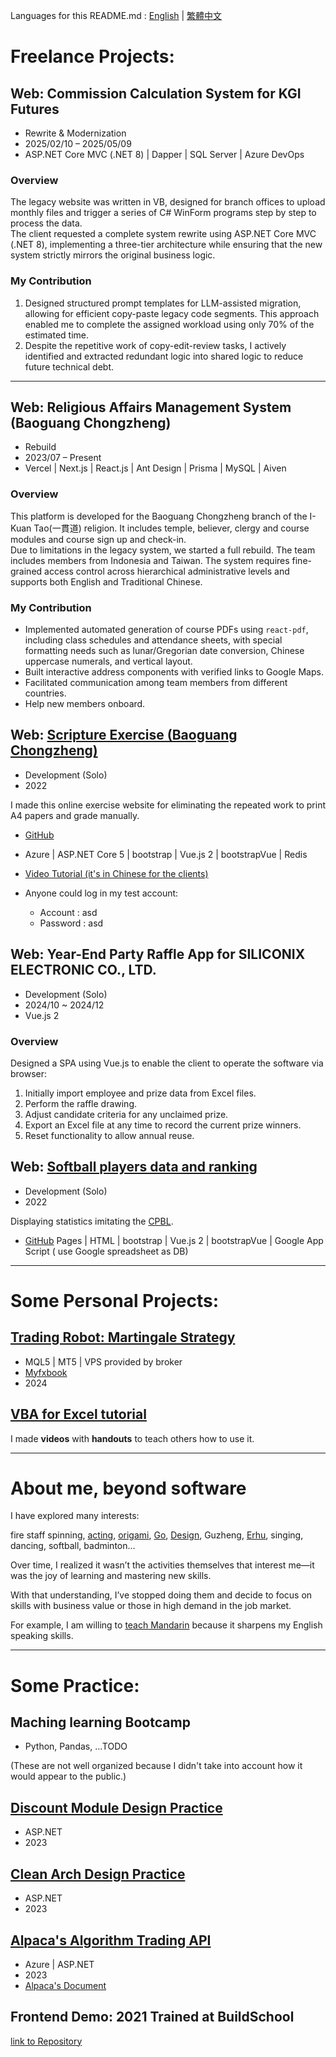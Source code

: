 Languages for this README.md : [English](README.md) | [繁體中文](README.zh-tw.md)

# Freelance Projects:
## Web: Commission Calculation System for KGI Futures  
- Rewrite & Modernization  
- 2025/02/10 – 2025/05/09  
- ASP.NET Core MVC (.NET 8) | Dapper | SQL Server | Azure DevOps

### Overview
The legacy website was written in VB, designed for branch offices to upload monthly files and trigger a series of C# WinForm programs step by step to process the data.  
The client requested a complete system rewrite using ASP.NET Core MVC (.NET 8), implementing a three-tier architecture while ensuring that the new system strictly mirrors the original business logic.

### My Contribution
1. Designed structured prompt templates for LLM-assisted migration, allowing for efficient copy-paste legacy code segments. This approach enabled me to complete the assigned workload using only 70% of the estimated time.
2. Despite the repetitive work of copy-edit-review tasks, I actively identified and extracted redundant logic into shared logic to reduce future technical debt.

---

## Web: Religious Affairs Management System (Baoguang Chongzheng)
- Rebuild 
- 2023/07 – Present  
- Vercel | Next.js | React.js | Ant Design | Prisma | MySQL | Aiven

### Overview
This platform is developed for the Baoguang Chongzheng branch of the I-Kuan Tao(一貫道) religion. It includes temple, believer, clergy and course modules and course sign up and check-in.  
Due to limitations in the legacy system, we started a full rebuild. The team includes members from Indonesia and Taiwan. The system requires fine-grained access control across hierarchical administrative levels and supports both English and Traditional Chinese.

### My Contribution
- Implemented automated generation of course PDFs using `react-pdf`, including class schedules and attendance sheets, with special formatting needs such as lunar/Gregorian date conversion, Chinese uppercase numerals, and vertical layout.
- Built interactive address components with verified links to Google Maps.
- Facilitated communication among team members from different countries.
- Help new members onboard.


## Web: [Scripture Exercise (Baoguang Chongzheng)](https://scriptureexercise.azurewebsites.net/) 
- Development (Solo)
- 2022

I made this online exercise website for eliminating the repeated work to print A4 papers and grade manually.
- [GitHub](https://github.com/redgrandfa/ScriptureExercise)
- Azure | ASP.NET Core 5 | bootstrap | Vue.js 2 | bootstrapVue | Redis

- [Video Tutorial (it's in Chinese for the clients)](https://www.youtube.com/watch?v=JJjL_keZUFo&ab_channel=%E6%B4%AA%E5%81%89%E8%BB%92)
- Anyone could log in my test account:
    - Account : asd
    - Password : asd

## Web: Year-End Party Raffle App for SILICONIX ELECTRONIC CO., LTD.
- Development (Solo)
- 2024/10 ~ 2024/12
- Vue.js 2

### Overview
Designed a SPA using Vue.js to enable the client to operate the software via browser:  
1. Initially import employee and prize data from Excel files.  
2. Perform the raffle drawing.  
3. Adjust candidate criteria for any unclaimed prize.  
4. Export an Excel file at any time to record the current prize winners.  
5. Reset functionality to allow annual reuse.


## Web: [Softball players data and ranking](https://redgrandfa.github.io/xiandesoftball/) 
- Development (Solo)
- 2022

Displaying statistics imitating the [CPBL](https://www.cpbl.com.tw/stats/recordall).
- [GitHub](https://github.com/redgrandfa/RedGrandfa.github.io/tree/main/xiandesoftball) Pages | HTML | bootstrap | Vue.js 2 | bootstrapVue | Google App Script ( use Google spreadsheet as DB)

---

# Some Personal Projects: 
##  [Trading Robot: Martingale Strategy](https://github.com/redgrandfa/MQL5_share/tree/main/)
- MQL5 | MT5 | VPS provided by broker
- [Myfxbook](https://www.myfxbook.com/members/weiyen/ea-hungreal/10634035/)
- 2024

## [VBA for Excel tutorial](https://drive.google.com/drive/folders/1NgxV3xB1yXt76bGfziDPrDIkiBm0eOn0?usp=drive_link)
I made **videos** with **handouts** to teach others how to use it.


---
# About me, beyond software
I have explored many interests:

fire staff spinning, 
[acting](https://drive.google.com/file/d/1Bwy9rQ6tusmXfLpL0R30lDwbj4m3Gv-e/view?usp=drive_link), 
[origami](https://drive.google.com/drive/folders/1_e04aC_YPPEhhSFnIHXKWcmz4O656Wgg?usp=drive_link),
[Go](https://drive.google.com/file/d/15q12S1vV9KNg8uVRdXABiaBtyfTwAkwG/view?usp=drive_link),
[Design](https://drive.google.com/drive/folders/1U9IurrF0aCdTK-oYog5H6IBdUfRalTUb?usp=drive_link), 
Guzheng, 
[Erhu](https://drive.google.com/file/d/1sUCGbYHCuxEbKwKSG15_mfXMmCWvR2S6/view?usp=drive_link), 
singing, dancing, softball, badminton...

Over time, I realized it wasn’t the activities themselves that interest me—it was the joy of learning and mastering new skills.

With that understanding, I’ve stopped doing them and decide to focus on skills with business value or those in high demand in the job market.

For example, I am willing to [teach Mandarin](https://drive.google.com/drive/folders/1q_sKjO6Jxbzx1ACShD9yIg2r2en9v7b1) because it sharpens my English speaking skills.

---


# Some Practice: 
## Maching learning Bootcamp
- Python, Pandas, ...TODO

(These are not well organized because I didn't take into account how it would appear to the public.)
## [Discount Module Design Practice](https://github.com/redgrandfa/Discount-Module_Design-Practice/tree/main/Lib)
- ASP.NET
- 2023

## [Clean Arch Design Practice](https://github.com/redgrandfa/Design-Notes/tree/main/Architecture/CleanArch)
- ASP.NET
- 2023

## [Alpaca's Algorithm Trading API](https://github.com/redgrandfa/ReBalnaceBot)
- Azure | ASP.NET
- 2023
- [Alpaca's Document](https://docs.alpaca.markets/docs/getting-started)

## Frontend Demo: 2021 Trained at BuildSchool
[link to Repository](https://github.com/redgrandfa/RedGrandfa.github.io/tree/main/Frontend%20Training%20Demo)